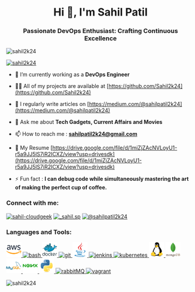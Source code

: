 <h1 align="center">Hi 👋, I'm Sahil Patil</h1>
<h3 align="center">Passionate DevOps Enthusiast: Crafting Continuous Excellence</h3>

<p align="left"> <img src="https://komarev.com/ghpvc/?username=sahil2k24&label=Profile%20views&color=0e75b6&style=flat" alt="sahil2k24" /> </p>

<p align="left"> <a href="https://github.com/ryo-ma/github-profile-trophy"><img src="https://github-profile-trophy.vercel.app/?username=sahil2k24" alt="sahil2k24" /></a> </p>

- 🌱 I’m currently working as a **DevOps Engineer**

- 👨‍💻 All of my projects are available at [https://github.com/Sahil2k24](https://github.com/Sahil2k24)

- 📝 I regularly write articles on [https://medium.com/@sahilpatil2k24](https://medium.com/@sahilpatil2k24)

- 💬 Ask me about **Tech Gadgets, Current Affairs and Movies**

- 📫 How to reach me : **sahilpatil2k24@gmail.com**

- 📄 My Resume [https://drive.google.com/file/d/1miZjZAcNVLoyU1-r5a9JJ5lS7iR2ICXZ/view?usp=drivesdk](https://drive.google.com/file/d/1miZjZAcNVLoyU1-r5a9JJ5lS7iR2ICXZ/view?usp=drivesdk)

- ⚡ Fun fact : **I can debug code while simultaneously mastering the art of making the perfect cup of coffee.**

<h3 align="left">Connect with me:</h3>
<p align="left">
<a href="https://linkedin.com/in/sahil-cloudgeek" target="blank"><img align="center" src="https://raw.githubusercontent.com/rahuldkjain/github-profile-readme-generator/master/src/images/icons/Social/linked-in-alt.svg" alt="sahil-cloudgeek" height="30" width="40" /></a>
<a href="https://instagram.com/_sahil.sp" target="blank"><img align="center" src="https://raw.githubusercontent.com/rahuldkjain/github-profile-readme-generator/master/src/images/icons/Social/instagram.svg" alt="_sahil.sp" height="30" width="40" /></a>
<a href="https://medium.com/@sahilpatil2k24" target="blank"><img align="center" src="https://raw.githubusercontent.com/rahuldkjain/github-profile-readme-generator/master/src/images/icons/Social/medium.svg" alt="@sahilpatil2k24" height="30" width="40" /></a>
</p>

<h3 align="left">Languages and Tools:</h3>
<p align="left"> <a href="https://aws.amazon.com" target="_blank" rel="noreferrer"> <img src="https://raw.githubusercontent.com/devicons/devicon/master/icons/amazonwebservices/amazonwebservices-original-wordmark.svg" alt="aws" width="40" height="40"/> </a> <a href="https://www.gnu.org/software/bash/" target="_blank" rel="noreferrer"> <img src="https://www.vectorlogo.zone/logos/gnu_bash/gnu_bash-icon.svg" alt="bash" width="40" height="40"/> </a> <a href="https://www.docker.com/" target="_blank" rel="noreferrer"> <img src="https://raw.githubusercontent.com/devicons/devicon/master/icons/docker/docker-original-wordmark.svg" alt="docker" width="40" height="40"/> </a> <a href="https://git-scm.com/" target="_blank" rel="noreferrer"> <img src="https://www.vectorlogo.zone/logos/git-scm/git-scm-icon.svg" alt="git" width="40" height="40"/> </a> <a href="https://www.java.com" target="_blank" rel="noreferrer"> <img src="https://raw.githubusercontent.com/devicons/devicon/master/icons/java/java-original.svg" alt="java" width="40" height="40"/> </a> <a href="https://www.jenkins.io" target="_blank" rel="noreferrer"> <img src="https://www.vectorlogo.zone/logos/jenkins/jenkins-icon.svg" alt="jenkins" width="40" height="40"/> </a> <a href="https://kubernetes.io" target="_blank" rel="noreferrer"> <img src="https://www.vectorlogo.zone/logos/kubernetes/kubernetes-icon.svg" alt="kubernetes" width="40" height="40"/> </a> <a href="https://www.linux.org/" target="_blank" rel="noreferrer"> <img src="https://raw.githubusercontent.com/devicons/devicon/master/icons/linux/linux-original.svg" alt="linux" width="40" height="40"/> </a> <a href="https://www.mongodb.com/" target="_blank" rel="noreferrer"> <img src="https://raw.githubusercontent.com/devicons/devicon/master/icons/mongodb/mongodb-original-wordmark.svg" alt="mongodb" width="40" height="40"/> </a> <a href="https://www.mysql.com/" target="_blank" rel="noreferrer"> <img src="https://raw.githubusercontent.com/devicons/devicon/master/icons/mysql/mysql-original-wordmark.svg" alt="mysql" width="40" height="40"/> </a> <a href="https://www.nginx.com" target="_blank" rel="noreferrer"> <img src="https://raw.githubusercontent.com/devicons/devicon/master/icons/nginx/nginx-original.svg" alt="nginx" width="40" height="40"/> </a> <a href="https://www.python.org" target="_blank" rel="noreferrer"> <img src="https://raw.githubusercontent.com/devicons/devicon/master/icons/python/python-original.svg" alt="python" width="40" height="40"/> </a> <a href="https://www.rabbitmq.com" target="_blank" rel="noreferrer"> <img src="https://www.vectorlogo.zone/logos/rabbitmq/rabbitmq-icon.svg" alt="rabbitMQ" width="40" height="40"/> </a> <a href="https://www.vagrantup.com/" target="_blank" rel="noreferrer"> <img src="https://www.vectorlogo.zone/logos/vagrantup/vagrantup-icon.svg" alt="vagrant" width="40" height="40"/> </a> </p>

<p><img align="center" src="https://github-readme-stats.vercel.app/api/top-langs?username=sahil2k24&show_icons=true&locale=en&layout=compact" alt="sahil2k24" /></p>
